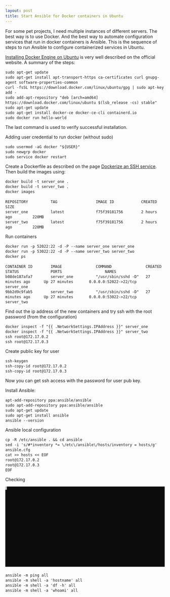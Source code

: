 ```yaml
---
layout: post
title: Start Ansible for Docker containers in Ubuntu
---
```


For some pet projects, I need multiple instances of different servers.
The best way is to use Docker.
And the best way to automate configuration services that run in docker containers is Ansible.
This is the sequence of steps to run Ansible to configure containerized services in Ubuntu.

[Installing Docker Engine on Ubuntu](https://docs.docker.com/engine/install/ubuntu/) is very well described on the official website. A summary of the steps:

```
sudo apt-get update
sudo apt-get install apt-transport-https ca-certificates curl gnupg-agent software-properties-common
curl -fsSL https://download.docker.com/linux/ubuntu/gpg | sudo apt-key add -
sudo add-apt-repository "deb [arch=amd64] https://download.docker.com/linux/ubuntu $(lsb_release -cs) stable"
sudo apt-get update
sudo apt-get install docker-ce docker-ce-cli containerd.io
sudo docker run hello-world
```

The last command is used to verify successful installation.

Adding user credential to run docker (without sudo)

```
sudo usermod -aG docker "${USER}"
sudo newgrp docker
sudo service docker restart
```

Create a Dockerfile as described on the page [Dockerize an SSH service](https://docs.docker.com/engine/examples/running_ssh_service/). Then build the images using:

```
docker build -t server_one .
docker build -t server_two .
docker images

REPOSITORY          TAG                 IMAGE ID            CREATED             SIZE
server_one          latest              f75f39181756        2 hours ago         220MB
server_two          latest              f75f39181756        2 hours ago         220MB
```

Run containers

``` 
docker run -p 52022:22 -d -P --name server_one server_one
docker run -p 53022:22 -d -P --name server_two server_two
docker ps

CONTAINER ID        IMAGE               COMMAND               CREATED             STATUS              PORTS                   NAMES
b08de187afa7        server_one          "/usr/sbin/sshd -D"   27 minutes ago      Up 27 minutes       0.0.0.0:52022->22/tcp   server_one
9bb2d9c9fab5        server_two          "/usr/sbin/sshd -D"   27 minutes ago      Up 27 minutes       0.0.0.0:53022->22/tcp   server_two
```

Find out the ip address of the new containers and try ssh with the root password (from the configuration)

```
docker inspect -f "{{ .NetworkSettings.IPAddress }}" server_one
docker inspect -f "{{ .NetworkSettings.IPAddress }}" server_two
ssh root@172.17.0.2
ssh root@172.17.0.3
```

Create public key for user

```
ssh-keygen
ssh-copy-id root@172.17.0.2
ssh-copy-id root@172.17.0.3
```

Now you can get ssh access with the password for user pub key.

Install Ansible:

```
apt-add-repository ppa:ansible/ansible
sudo apt-add-repository ppa:ansible/ansible
sudo apt-get update
sudo apt-get install ansible
ansible --version
```

Ansible local configuration

```
cp -R /etc/ansible . && cd ansible
sed -i 's/#*inventory *= \/etc\/ansible\/hosts/inventory = hosts/g' ansible.cfg
cat >> hosts << EOF
root@172.17.0.2
root@172.17.0.3
EOF
```

Checking

![](/images/test_ansible_docker_ubuntu.svg)
```
ansible -m ping all
ansible -m shell -a 'hostname' all
ansible -m shell -a 'df -h' all
ansible -m shell -a 'whoami' all
```
